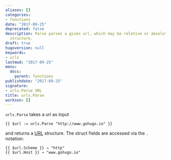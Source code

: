 ```yaml
---
aliases: []
categories:
- functions
date: "2017-09-25"
deprecated: false
description: Parse parses a given url, which may be relative or absolute, into a URL
  structure.
draft: true
hugoversion: null
keywords:
- urls
lastmod: "2017-09-25"
menu:
  docs:
    parent: functions
publishdate: "2017-09-25"
signature:
- urls.Parse URL
title: urls.Parse
workson: []
---
```


`urls.Parse` takes a url as input


```go-html-template
{{ $url := urls.Parse "http://www.gohugo.io" }}
```

and returns a [URL](https://godoc.org/net/url#URL) structure. The struct fields are accessed via the `.` notation:

```go-html-template
{{ $url.Scheme }} → "http"
{{ $url.Host }} → "www.gohugo.io"
```
